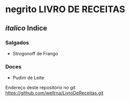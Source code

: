 # **negrito** LIVRO DE RECEITAS

## _italico_ Indice

### Salgados
 - Strogonoff de Frango



### Doces
 - Pudim de Leite





Endereço deste repositório no git
https://github.com/wellrna/LivroDeReceitas.git